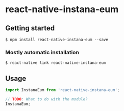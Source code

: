 # react-native-instana-eum

## Getting started

`$ npm install react-native-instana-eum --save`

### Mostly automatic installation

`$ react-native link react-native-instana-eum`

## Usage
```javascript
import InstanaEum from 'react-native-instana-eum';

// TODO: What to do with the module?
InstanaEum;
```
